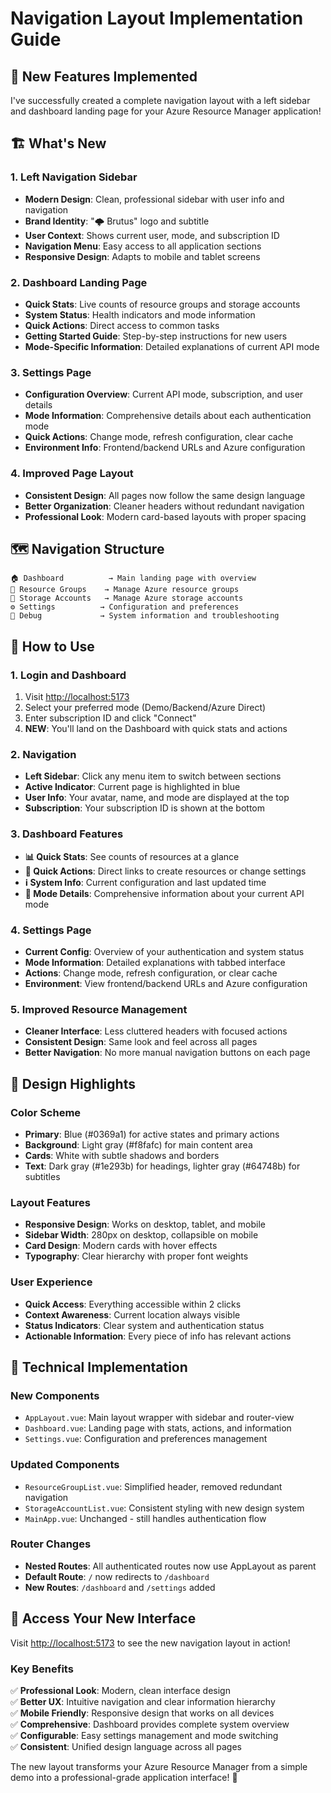# Navigation Layout Implementation Guide

## 🎉 New Features Implemented

I've successfully created a complete navigation layout with a left sidebar and dashboard landing page for your Azure Resource Manager application!

## 🏗️ What's New

### 1. **Left Navigation Sidebar**
- **Modern Design**: Clean, professional sidebar with user info and navigation
- **Brand Identity**: "🌩️ Brutus" logo and subtitle
- **User Context**: Shows current user, mode, and subscription ID
- **Navigation Menu**: Easy access to all application sections
- **Responsive Design**: Adapts to mobile and tablet screens

### 2. **Dashboard Landing Page**
- **Quick Stats**: Live counts of resource groups and storage accounts
- **System Status**: Health indicators and mode information
- **Quick Actions**: Direct access to common tasks
- **Getting Started Guide**: Step-by-step instructions for new users
- **Mode-Specific Information**: Detailed explanations of current API mode

### 3. **Settings Page**
- **Configuration Overview**: Current API mode, subscription, and user details
- **Mode Information**: Comprehensive details about each authentication mode
- **Quick Actions**: Change mode, refresh configuration, clear cache
- **Environment Info**: Frontend/backend URLs and Azure configuration

### 4. **Improved Page Layout**
- **Consistent Design**: All pages now follow the same design language
- **Better Organization**: Cleaner headers without redundant navigation
- **Professional Look**: Modern card-based layouts with proper spacing

## 🗺️ Navigation Structure

```
🏠 Dashboard          → Main landing page with overview
📁 Resource Groups    → Manage Azure resource groups
💾 Storage Accounts   → Manage Azure storage accounts
⚙️ Settings          → Configuration and preferences
🔧 Debug             → System information and troubleshooting
```

## 🎯 How to Use

### **1. Login and Dashboard**
1. Visit [http://localhost:5173](http://localhost:5173)
2. Select your preferred mode (Demo/Backend/Azure Direct)
3. Enter subscription ID and click "Connect"
4. **NEW**: You'll land on the Dashboard with quick stats and actions

### **2. Navigation**
- **Left Sidebar**: Click any menu item to switch between sections
- **Active Indicator**: Current page is highlighted in blue
- **User Info**: Your avatar, name, and mode are displayed at the top
- **Subscription**: Your subscription ID is shown at the bottom

### **3. Dashboard Features**
- **📊 Quick Stats**: See counts of resources at a glance
- **🚀 Quick Actions**: Direct links to create resources or change settings
- **ℹ️ System Info**: Current configuration and last updated time
- **🔧 Mode Details**: Comprehensive information about your current API mode

### **4. Settings Page**
- **Current Config**: Overview of your authentication and system status
- **Mode Information**: Detailed explanations with tabbed interface
- **Actions**: Change mode, refresh configuration, or clear cache
- **Environment**: View frontend/backend URLs and Azure configuration

### **5. Improved Resource Management**
- **Cleaner Interface**: Less cluttered headers with focused actions
- **Consistent Design**: Same look and feel across all pages
- **Better Navigation**: No more manual navigation buttons on each page

## 🎨 Design Highlights

### **Color Scheme**
- **Primary**: Blue (#0369a1) for active states and primary actions
- **Background**: Light gray (#f8fafc) for main content area
- **Cards**: White with subtle shadows and borders
- **Text**: Dark gray (#1e293b) for headings, lighter gray (#64748b) for subtitles

### **Layout Features**
- **Responsive Design**: Works on desktop, tablet, and mobile
- **Sidebar Width**: 280px on desktop, collapsible on mobile
- **Card Design**: Modern cards with hover effects
- **Typography**: Clear hierarchy with proper font weights

### **User Experience**
- **Quick Access**: Everything accessible within 2 clicks
- **Context Awareness**: Current location always visible
- **Status Indicators**: Clear system and authentication status
- **Actionable Information**: Every piece of info has relevant actions

## 🔧 Technical Implementation

### **New Components**
- `AppLayout.vue`: Main layout wrapper with sidebar and router-view
- `Dashboard.vue`: Landing page with stats, actions, and information
- `Settings.vue`: Configuration and preferences management

### **Updated Components**
- `ResourceGroupList.vue`: Simplified header, removed redundant navigation
- `StorageAccountList.vue`: Consistent styling with new design system
- `MainApp.vue`: Unchanged - still handles authentication flow

### **Router Changes**
- **Nested Routes**: All authenticated routes now use AppLayout as parent
- **Default Route**: `/` now redirects to `/dashboard`
- **New Routes**: `/dashboard` and `/settings` added

## 🚀 Access Your New Interface

Visit [http://localhost:5173](http://localhost:5173) to see the new navigation layout in action!

### **Key Benefits**
✅ **Professional Look**: Modern, clean interface design  
✅ **Better UX**: Intuitive navigation and clear information hierarchy  
✅ **Mobile Friendly**: Responsive design that works on all devices  
✅ **Comprehensive**: Dashboard provides complete system overview  
✅ **Configurable**: Easy settings management and mode switching  
✅ **Consistent**: Unified design language across all pages  

The new layout transforms your Azure Resource Manager from a simple demo into a professional-grade application interface! 🎉